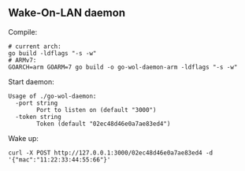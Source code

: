 Wake-On-LAN daemon
------------------

Compile:

```
# current arch:
go build -ldflags "-s -w"
# ARMv7:
GOARCH=arm GOARM=7 go build -o go-wol-daemon-arm -ldflags "-s -w"
```

Start daemon:

```
Usage of ./go-wol-daemon:
  -port string
    	Port to listen on (default "3000")
  -token string
    	Token (default "02ec48d46e0a7ae83ed4")
```

Wake up:

```
curl -X POST http://127.0.0.1:3000/02ec48d46e0a7ae83ed4 -d '{"mac":"11:22:33:44:55:66"}'
```
